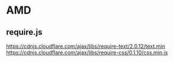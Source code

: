 # AMD

## require.js

<https://cdnjs.cloudflare.com/ajax/libs/require-text/2.0.12/text.min>
<https://cdnjs.cloudflare.com/ajax/libs/require-css/0.1.10/css.min.js>
